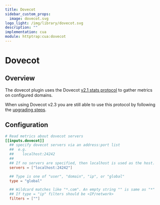 ```yaml
---
title: Dovecot
sidebar_custom_props:
  image: dovecot.svg
logo_light: /img/library/dovecot.svg
description: ""
implementation: cua
module: httptrap:cua:dovecot
---
```


# Dovecot

## Overview

The dovecot plugin uses the Dovecot [v2.1 stats protocol](http://wiki2.dovecot.org/Statistics/Old) to gather
metrics on configured domains.

When using Dovecot v2.3 you are still able to use this protocol by following
the [upgrading steps](https://wiki2.dovecot.org/Upgrading/2.3#Statistics_Redesign).

## Configuration

```toml
# Read metrics about dovecot servers
[[inputs.dovecot]]
  ## specify dovecot servers via an address:port list
  ##  e.g.
  ##    localhost:24242
  ##
  ## If no servers are specified, then localhost is used as the host.
  servers = ["localhost:24242"]

  ## Type is one of "user", "domain", "ip", or "global"
  type = "global"

  ## Wildcard matches like "*.com". An empty string "" is same as "*"
  ## If type = "ip" filters should be <IP/network>
  filters = [""]
```
